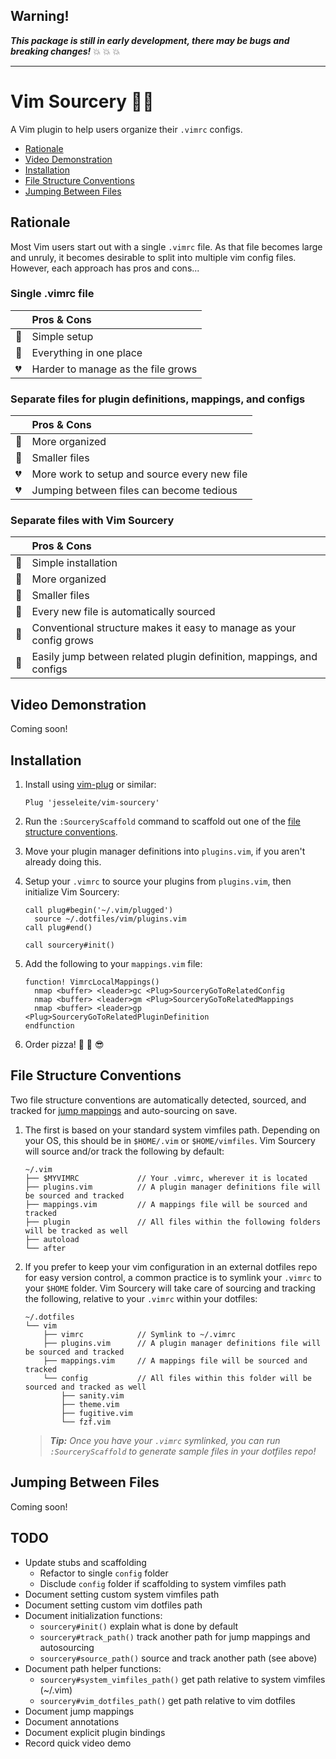 ## Warning!

__*This package is still in early development, there may be bugs and breaking changes!*__ 💥 💥 💥

---

# Vim Sourcery 🧙‍♂️

A Vim plugin to help users organize their `.vimrc` configs.

- [Rationale](#rationale)
- [Video Demonstration](#video-demonstration)
- [Installation](#installation)
- [File Structure Conventions](#file-structure-conventions)
- [Jumping Between Files](#jumping-between-files)

## Rationale

Most Vim users start out with a single `.vimrc` file. As that file becomes large and unruly, it becomes desirable to split into multiple vim config files. However, each approach has pros and cons...

### Single .vimrc file

| | Pros & Cons |
| :- | :- |
| 💚 | Simple setup |
| 💚 | Everything in one place |
| 💔 | Harder to manage as the file grows |

### Separate files for plugin definitions, mappings, and configs

| | Pros & Cons |
| :- | :- |
| 💚 | More organized |
| 💚 | Smaller files |
| 💔 | More work to setup and source every new file |
| 💔 | Jumping between files can become tedious |

### Separate files with Vim Sourcery

| | Pros & Cons |
| :- | :- |
| 💚 | Simple installation |
| 💚 | More organized |
| 💚 | Smaller files |
| 💚 | Every new file is automatically sourced |
| 💚 | Conventional structure makes it easy to manage as your config grows |
| 💚 | Easily jump between related plugin definition, mappings, and configs |

## Video Demonstration

Coming soon!

## Installation

1. Install using [vim-plug](https://github.com/junegunn/vim-plug) or similar:

    ```
    Plug 'jesseleite/vim-sourcery'
    ```

2. Run the `:SourceryScaffold` command to scaffold out one of the [file structure conventions](#file-structure-conventions).

3. Move your plugin manager definitions into `plugins.vim`, if you aren't already doing this.

4. Setup your `.vimrc` to source your plugins from `plugins.vim`, then initialize Vim Sourcery:

    ```vim
    call plug#begin('~/.vim/plugged')
      source ~/.dotfiles/vim/plugins.vim
    call plug#end()

    call sourcery#init()
    ```

5. Add the following to your `mappings.vim` file:

    ```vim
    function! VimrcLocalMappings()
      nmap <buffer> <leader>gc <Plug>SourceryGoToRelatedConfig
      nmap <buffer> <leader>gm <Plug>SourceryGoToRelatedMappings
      nmap <buffer> <leader>gp <Plug>SourceryGoToRelatedPluginDefinition
    endfunction
    ```

6. Order pizza! 🍕 🤘 😎

## File Structure Conventions

Two file structure conventions are automatically detected, sourced, and tracked for [jump mappings](#jumping-between-files) and auto-sourcing on save.

1. The first is based on your standard system vimfiles path. Depending on your OS, this should be in `$HOME/.vim` or `$HOME/vimfiles`. Vim Sourcery will source and/or track the following by default:

    ```
    ~/.vim
    ├── $MYVIMRC             // Your .vimrc, wherever it is located
    ├── plugins.vim          // A plugin manager definitions file will be sourced and tracked
    ├── mappings.vim         // A mappings file will be sourced and tracked
    ├── plugin               // All files within the following folders will be tracked as well
    ├── autoload
    └── after
    ```

2. If you prefer to keep your vim configuration in an external dotfiles repo for easy version control, a common practice is to symlink your `.vimrc` to your `$HOME` folder. Vim Sourcery will take care of sourcing and tracking the following, relative to your `.vimrc` within your dotfiles:

    ```
    ~/.dotfiles
    └── vim
        ├── vimrc            // Symlink to ~/.vimrc
        ├── plugins.vim      // A plugin manager definitions file will be sourced and tracked
        ├── mappings.vim     // A mappings file will be sourced and tracked
        └── config           // All files within this folder will be sourced and tracked as well
            ├── sanity.vim
            ├── theme.vim
            ├── fugitive.vim
            └── fzf.vim
    ```

    > _**Tip:** Once you have your `.vimrc` symlinked, you can run `:SourceryScaffold` to generate sample files in your dotfiles repo!_

## Jumping Between Files

Coming soon!

## TODO

- Update stubs and scaffolding
  - Refactor to single `config` folder
  - Disclude `config` folder if scaffolding to system vimfiles path
- Document setting custom system vimfiles path
- Document setting custom vim dotfiles path
- Document initialization functions:
  - `sourcery#init()` explain what is done by default
  - `sourcery#track_path()` track another path for jump mappings and autosourcing
  - `sourcery#source_path()` source and track another path (see above)
- Document path helper functions:
  - `sourcery#system_vimfiles_path()` get path relative to system vimfiles (~/.vim)
  - `sourcery#vim_dotfiles_path()` get path relative to vim dotfiles
- Document jump mappings
- Document annotations
- Document explicit plugin bindings
- Record quick video demo

